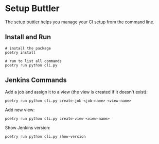 # Setup Buttler

The setup buttler helps you manage your CI setup from the command line.

## Install and Run

```
# install the package
poetry install

# run to list all commands
poetry run python cli.py
```

## Jenkins Commands

Add a job and assign it to a view (the view is created if it doesn't exist):

```
poetry run python cli.py create-job <job-name> <view-name>
```

Add new view:

```
poetry run python cli.py create-view <view-name>
```

Show Jenkins version:

```
poetry run python cli.py show-version
```
